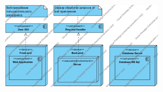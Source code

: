 ![Deployment](https://github.com/artemtereshkovich/LectureNoteSharing/blob/master/Documents/SystemDesign/Deployment/DeployDiagram.jpg)